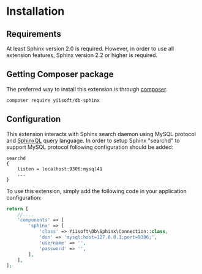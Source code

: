 # Installation

## Requirements

At least Sphinx version 2.0 is required. However, in order to use all extension features, Sphinx version 2.2 or
higher is required.

## Getting Composer package

The preferred way to install this extension is through [composer](https://getcomposer.org/download/).

```shell
composer require yiisoft/db-sphinx
```

## Configuration

This extension interacts with Sphinx search daemon using MySQL protocol and [SphinxQL](https://sphinxsearch.com/docs/current.html#sphinxql) query language.
In order to setup Sphinx "searchd" to support MySQL protocol following configuration should be added:

```
searchd
{
    listen = localhost:9306:mysql41
    ...
}
```

To use this extension, simply add the following code in your application configuration:

```php
return [
    //....
    'components' => [
        'sphinx' => [
            'class' => Yiisoft\Db\Sphinx\Connection::class,
            'dsn' => 'mysql:host=127.0.0.1;port=9306;',
            'username' => '',
            'password' => '',
        ],
    ],
];
```
